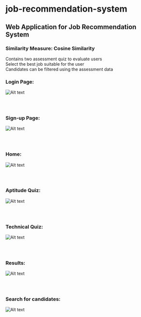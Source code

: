 # job-recommendation-system
## Web Application for Job Recommendation System
### Similarity Measure: Cosine Similarity
Contains two assessment quiz to evaluate users  
Select the best job suitable for the user   
Candidates can be filtered using the assessment data  

### Login Page:
![Alt text](/static/YT%20Emotion%20Analysis/Screenshot%202023-01-29%20171739.png)
### <br>
### Sign-up Page:
![Alt text](/static/YT%20Emotion%20Analysis/Screenshot%202023-01-26%20183543.png)
### <br>
### Home:
![Alt text](/static/YT%20Emotion%20Analysis/Screenshot%202023-01-26%20183708.png)
### <br>
### Aptitude Quiz:
![Alt text](/static/YT%20Emotion%20Analysis/Screenshot%202023-01-26%20183738.png)
### <br>
### Technical Quiz:
![Alt text](/static/YT%20Emotion%20Analysis/Screenshot%202023-01-29%20162115.png)
### <br>
### Results:
![Alt text](/static/YT%20Emotion%20Analysis/Screenshot%202023-01-29%20162624.png)
### <br>
### Search for candidates:
![Alt text](/static/YT%20Emotion%20Analysis/Screenshot%202023-01-29%20163944.png)
